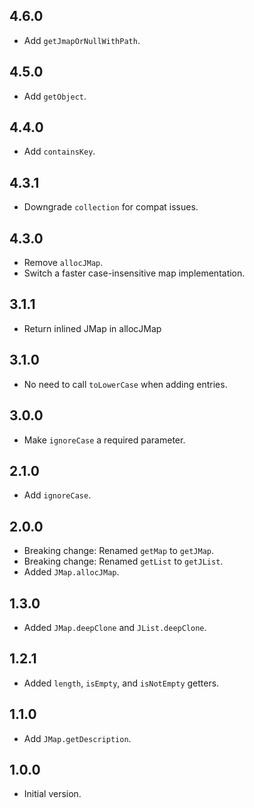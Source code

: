 ## 4.6.0

- Add `getJmapOrNullWithPath`.

## 4.5.0

- Add `getObject`.

## 4.4.0

- Add `containsKey`.

## 4.3.1

- Downgrade `collection` for compat issues.

## 4.3.0

- Remove `allocJMap`.
- Switch a faster case-insensitive map implementation.

## 3.1.1

- Return inlined JMap in allocJMap

## 3.1.0

- No need to call `toLowerCase` when adding entries.

## 3.0.0

- Make `ignoreCase` a required parameter.

## 2.1.0

- Add `ignoreCase`.

## 2.0.0

- Breaking change: Renamed `getMap` to `getJMap`.
- Breaking change: Renamed `getList` to `getJList`.
- Added `JMap.allocJMap`.

## 1.3.0

- Added `JMap.deepClone` and `JList.deepClone`.

## 1.2.1

- Added `length`, `isEmpty`, and `isNotEmpty` getters.

## 1.1.0

- Add `JMap.getDescription`.

## 1.0.0

- Initial version.
